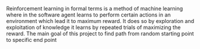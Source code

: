 Reinforcement learning in formal terms is a method of machine learning where in the software agent learns to perform certain actions in an environment which lead it to maximum reward. It does so by exploration and exploitation of knowledge it learns by repeated trials of maximizing the reward.
The main goal of this project to find path from random starting point to specific end point

